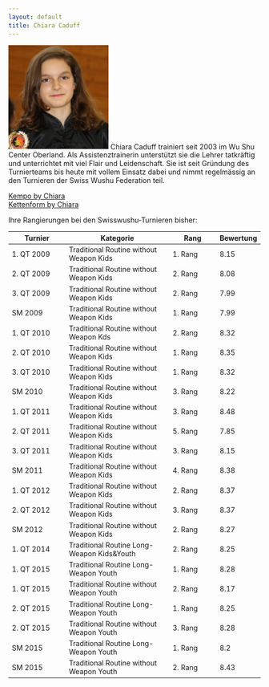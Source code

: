 ```yaml
---
layout: default
title: Chiara Caduff
---
```


<img class="ifloat-left" src="/images/chiara-caduff.jpg" alt="Chiara Caduff" width="200px">
Chiara Caduff trainiert seit 2003 im Wu Shu Center Oberland. Als Assistenztrainerin unterstützt sie die Lehrer tatkräftig und unterrichtet mit viel Flair und Leidenschaft. Sie ist seit Gründung des Turnierteams bis heute mit vollem Einsatz dabei und nimmt regelmässig an den Turnieren der Swiss Wushu Federation teil.

<a target="_blank" href="https://www.flickr.com/photos/117851037@N03/13425054223/" >Kempo by Chiara</a><br>
<a target="_blank" href="https://www.flickr.com/photos/117851037@N03/18743110369/in/dateposted-public/" >Kettenform by Chiara</a>

Ihre Rangierungen bei den Swisswushu-Turnieren bisher:
<table> 
	<thead> 
		<tr> 
			<th width="100">Turnier</th> 
			<th>Kategorie</th> 
			<th width="80">Rang</th> 
			<th width="50">Bewertung</th> 
		</tr> 
	</thead> 
	<tbody> 
		<tr> 
			<td>1. QT 2009</td> 
			<td>Traditional Routine without Weapon Kids</td> 
			<td>1. Rang</td> 
			<td>8.15</td> 
		</tr> 
		<tr> 
			<td>2. QT 2009</td> 
			<td>Traditional Routine without Weapon Kids</td> 
			<td>2. Rang</td> 
			<td>8.08</td> 
		</tr> 
		<tr> 
			<td>3. QT 2009</td> 
			<td>Traditional Routine without Weapon Kids</td> 
			<td>2. Rang</td> 
			<td>7.99</td> 
		</tr> 
		<tr> 
			<td>SM 2009</td> 
			<td>Traditional Routine without Weapon Kids</td> 
			<td>1. Rang</td> 
			<td>7.99</td> 
		</tr> 
		<tr> 
			<td>1. QT 2010</td> 
			<td>Traditional Routine without Weapon Kds</td> 
			<td>2. Rang</td> 
			<td>8.32</td> 
		</tr> 
		<tr> 
			<td>2. QT 2010</td> 
			<td>Traditional Routine without Weapon Kids</td> 
			<td>1. Rang</td> 
			<td>8.35</td> 
		</tr>
		<tr> 
			<td>3. QT 2010</td> 
			<td>Traditional Routine without Weapon Kids</td> 
			<td>1. Rang</td> 
			<td>8.32</td> 
		</tr>
		<tr> 
			<td>SM 2010</td> 
			<td>Traditional Routine without Weapon Kids</td> 
			<td>3. Rang</td> 
			<td>8.22</td> 
		</tr> 
		<tr> 
			<td>1. QT 2011</td> 
			<td>Traditional Routine without Weapon Kids</td> 
			<td>3. Rang</td> 
			<td>8.48</td> 
		</tr> 
		<tr> 
			<td>2. QT 2011</td> 
			<td>Traditional Routine without Weapon Kids</td> 
			<td>5. Rang</td> 
			<td>7.85</td> 
		</tr> 
		<tr> 
			<td>3. QT 2011</td> 
			<td>Traditional Routine without Weapon Kids</td> 
			<td>3. Rang</td> 
			<td>8.15</td> 
		</tr> 
		<tr> 
			<td>SM 2011</td> 
			<td>Traditional Routine without Weapon Kids</td> 
			<td>4. Rang</td> 
			<td>8.38</td> 
		</tr> 
		<tr> 
			<td>1. QT 2012</td> 
			<td>Traditional Routine without Weapon Kids</td> 
			<td>2. Rang</td> 
			<td>8.37</td> 
		</tr> 
		<tr> 
			<td>2. QT 2012</td> 
			<td>Traditional Routine without Weapon Kids</td> 
			<td>3. Rang</td> 
			<td>8.37</td> 
		</tr> 
		<tr> 
			<td>SM 2012</td> 
			<td>Traditional Routine without Weapon Kids</td> 
			<td>2. Rang</td> 
			<td>8.27</td> 
		</tr> 
		<tr> 
			<td>1. QT 2014</td> 
			<td>Traditional Routine Long-Weapon Kids&Youth</td> 
			<td>2. Rang</td> 
			<td>8.25</td> 
		</tr> 
		<tr> 
			<td>1. QT 2015</td> 
			<td>Traditional Routine Long-Weapon Youth</td> 
			<td>1. Rang</td> 
			<td>8.28</td> 
		</tr> 
		<tr> 
			<td>1. QT 2015</td> 
			<td>Traditional Routine without Weapon Youth</td> 
			<td>2. Rang</td> 
			<td>8.17</td> 
		</tr> 
		<tr> 
			<td>2. QT 2015</td> 
			<td>Traditional Routine Long-Weapon Youth</td> 
			<td>1. Rang</td> 
			<td>8.25</td> 
		</tr> 
		<tr> 
			<td>2. QT 2015</td> 
			<td>Traditional Routine without Weapon Youth</td> 
			<td>3. Rang</td> 
			<td>8.28</td> 
		</tr> 
		<tr> 
			<td>SM 2015</td> 
			<td>Traditional Routine Long-Weapon Youth</td> 
			<td>1. Rang</td> 
			<td>8.2</td> 
		</tr> 
		<tr> 
			<td>SM 2015</td> 
			<td>Traditional Routine without Weapon Youth</td> 
			<td>2. Rang</td> 
			<td>8.43</td> 
		</tr> 
	</tbody>
</table>